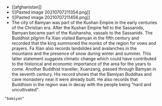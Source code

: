 - [[afghanistan]]
- ![[Pasted image 20210707211354.png]]
- ![[Pasted image 20210707211456.png]]
- The city of Bamyan was part of the Kushan Empire in the early centuries of the Christian era. After the Kushan Empire fell to the Sassanids, Bamyan became part of the Kushansha, vassals to the Sassanids. The Buddhist pilgrim Fa Xian visited Bamyan in the fifth century and recorded that the king summoned the monks of the region for vows and prayers. Fa Xian also records landslides and avalanches in the mountains and the presence of snow during winter and summer. This latter statement suggests climatic change which could have contributed to the historical and economic importance of the area for the years to come. Another Buddhist traveller, Xuanzang, passed through Bamyan in the seventh century. His record shows that the Bamiyan Buddhas and cave monastery near it were already built. He also records that Buddhism in the region was in decay with the people being "hard and uncultivated".

```query
"bamiyan"
```
